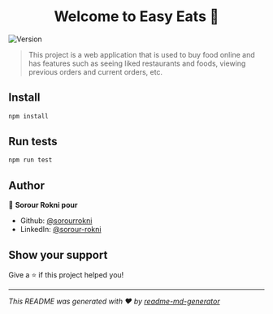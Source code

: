 <h1 align="center">Welcome to Easy Eats 👋</h1>
<p>
  <img alt="Version" src="https://img.shields.io/badge/version-0.0.0-blue.svg?cacheSeconds=2592000" />
</p>

> This project is a web application that is used to buy food online and has features such as seeing liked restaurants and foods, viewing previous orders and current orders, etc.

## Install

```sh
npm install
```

## Run tests

```sh
npm run test
```

## Author

👤 **Sorour Rokni pour**

* Github: [@sorourrokni](https://github.com/sorourrokni)
* LinkedIn: [@sorour-rokni](https://linkedin.com/in/sorour-rokni)

## Show your support

Give a ⭐️ if this project helped you!

***
_This README was generated with ❤️ by [readme-md-generator](https://github.com/kefranabg/readme-md-generator)_